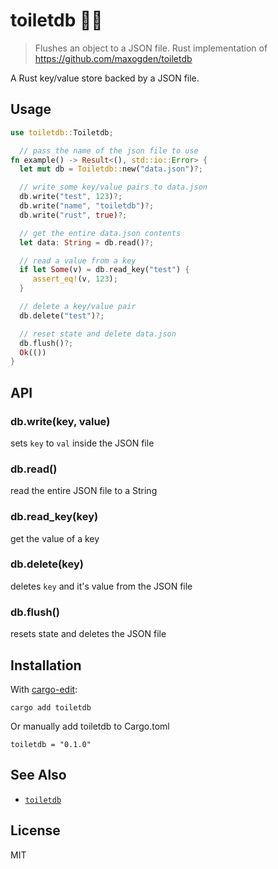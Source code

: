 # toiletdb 🚽🦀

> Flushes an object to a JSON file. Rust implementation of https://github.com/maxogden/toiletdb

A Rust key/value store backed by a JSON file.

## Usage

```rust
use toiletdb::Toiletdb;

  // pass the name of the json file to use
fn example() -> Result<(), std::io::Error> {
  let mut db = Toiletdb::new("data.json")?;

  // write some key/value pairs to data.json
  db.write("test", 123)?;
  db.write("name", "toiletdb")?;
  db.write("rust", true)?;

  // get the entire data.json contents
  let data: String = db.read()?;

  // read a value from a key
  if let Some(v) = db.read_key("test") {
     assert_eq!(v, 123);
  }

  // delete a key/value pair
  db.delete("test")?;

  // reset state and delete data.json
  db.flush()?;
  Ok(())
}
```

## API

### db.write(key, value)

sets `key` to `val` inside the JSON file

### db.read()

read the entire JSON file to a String

### db.read_key(key)

get the value of a key

### db.delete(key)

deletes `key` and it's value from the JSON file

### db.flush()

resets state and deletes the JSON file

## Installation

With [cargo-edit](https://github.com/killercup/cargo-edit):

```shell
cargo add toiletdb
```

Or manually add toiletdb to Cargo.toml

```shell
toiletdb = "0.1.0"
```

## See Also

- [`toiletdb`](https://github.com/maxogden/toiletdb)

## License

MIT
